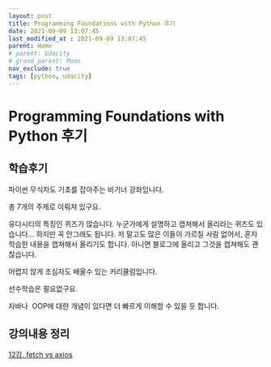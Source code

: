 ```yaml
---
layout: post
title: Programming Foundations with Python 후기
date: 2021-09-09 13:07:45
last_modified_at : 2021-09-09 13:07:45
parent: Home
# parent: Udacity
# grand_parent: Mooc
nav_exclude: true
tags: [python, udacity]
---
```


# Programming Foundations with Python 후기

## 학습후기

파이썬 무식자도 기초를 잡아주는 비기너 강좌입니다.

총 7개의 주제로 이뤄져 있구요.

유다시티의 특징인 퀴즈가 많습니다. 
누군가에게 설명하고 캡쳐해서 올리라는 퀴즈도 있습니다...
하지만 꼭 안그래도 됩니다.
저 말고도 많은 이들이 가르칠 사람 없어서, 혼자 학습한 내용을 캡쳐해서 올리기도 합니다.
아니면 블로그에 올리고 그것을 캡쳐해도 괜찮습니다.

어렵지 않게 초심자도 배울수 있는 커리큘럼입니다.

선수학습은 필요없구요.

자바나  OOP에 대한 개념이 있다면 더 빠르게 이해할 수 있을 듯 합니다.

## 강의내용 정리

[12강. fetch vs axios](%5BUdacity%5D%20Programming%20Foundations%20with%20Python%20%E1%84%92%E1%85%AE%E1%84%80%E1%85%B5%2025845b14f3cb477ebc0e6fb3e6018ebb/12%E1%84%80%E1%85%A1%E1%86%BC%20fetch%20vs%20axios%201ce4a20457de41b692ba5be88b051973.md)